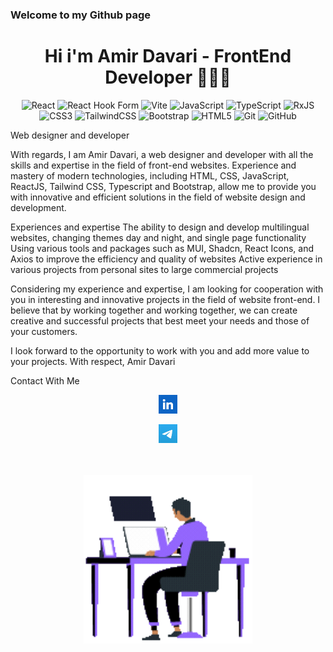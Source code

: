 ### Welcome to my Github page
<div align="center">
 
# Hi i'm Amir Davari - FrontEnd Developer 👨🏼‍💻
</div>
<div align="center">
 
![React](https://img.shields.io/badge/react-%2320232a.svg?style=for-the-badge&logo=react&logoColor=%2361DAFB) ![React Hook Form](https://img.shields.io/badge/React%20Hook%20Form-%23EC5990.svg?style=for-the-badge&logo=reacthookform&logoColor=white) ![Vite](https://img.shields.io/badge/vite-%23646CFF.svg?style=for-the-badge&logo=vite&logoColor=white) ![JavaScript](https://img.shields.io/badge/javascript-%23323330.svg?style=for-the-badge&logo=javascript&logoColor=%23F7DF1E) ![TypeScript](https://img.shields.io/badge/typescript-%23007ACC.svg?style=for-the-badge&logo=typescript&logoColor=white) ![RxJS](https://img.shields.io/badge/rxjs-%23B7178C.svg?style=for-the-badge&logo=reactivex&logoColor=white) ![CSS3](https://img.shields.io/badge/css3-%231572B6.svg?style=for-the-badge&logo=css3&logoColor=white) ![TailwindCSS](https://img.shields.io/badge/tailwindcss-%2338B2AC.svg?style=for-the-badge&logo=tailwind-css&logoColor=white)  ![Bootstrap](https://img.shields.io/badge/bootstrap-%238511FA.svg?style=for-the-badge&logo=bootstrap&logoColor=white) ![HTML5](https://img.shields.io/badge/html5-%23E34F26.svg?style=for-the-badge&logo=html5&logoColor=white) ![Git](https://img.shields.io/badge/git-%23F05033.svg?style=for-the-badge&logo=git&logoColor=white) ![GitHub](https://img.shields.io/badge/github-%23121011.svg?style=for-the-badge&logo=github&logoColor=white)
 
</div>
<p align="justify">
 Web designer and developer

With regards, I am Amir Davari, a web designer and developer with all the skills and expertise in the field of front-end websites. Experience and mastery of modern technologies, including HTML, CSS, JavaScript, ReactJS, Tailwind CSS, Typescript and Bootstrap, allow me to provide you with innovative and efficient solutions in the field of website design and development.

Experiences and expertise
     The ability to design and develop multilingual websites, changing themes day and night, and single page functionality
     Using various tools and packages such as MUI, Shadcn, React Icons, and Axios to improve the efficiency and quality of websites
     Active experience in various projects from personal sites to large commercial projects

Considering my experience and expertise, I am looking for cooperation with you in interesting and innovative projects in the field of website front-end. I believe that by working together and working together, we can create creative and successful projects that best meet your needs and those of your customers.

I look forward to the opportunity to work with you and add more value to your projects.
With respect,
Amir Davari
</p>
 <p bgColor="green">Contact With Me</p>
<div align="center">

 <a target="_self" href="https://linkedin.com/in/amirdavari-dev"> <img width="30" height="30" src="https://github.com/amirdavari-dev/amirdavari-dev/blob/main/images/linkedin.png?raw=true" /> </a>
 
 
 <a href="https://t.me/amirdavari_ch"> <img width="30" height="30" src="https://github.com/amirdavari-dev/amirdavari-dev/blob/main/images/tel.jpg?raw=true" /> </a>
</div>
<br />
<br />
<div align="center">
 
<img align="center" width="270"   src="https://github.com/amirdavari-dev/amirdavari-dev/blob/main/images/Animation%20-%201713080418872.gif?raw=true" />
</div>
